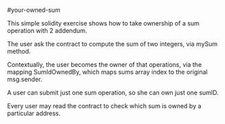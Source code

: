 #your-owned-sum

This simple solidity exercise shows how to take ownership of a sum operation with 2 addendum.

The user ask the contract to compute the sum of two integers, via mySum method.

Contextually, the user becomes the owner of that operations, via the mapping SumIdOwnedBy, which maps sums array index to the original msg.sender.

A user can submit just one sum operation, so she can own just one sumID.

Every user may read the contract to check which sum is owned by a particular address.
